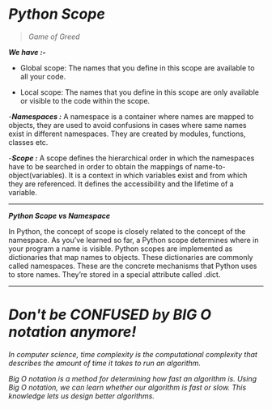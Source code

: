 
# *Python Scope*

> *Game of Greed*

***We have :-***

* Global scope: The names that you define in this scope are available to all your code.

* Local scope: The names that you define in this scope are only available or visible to the code within the scope.


-***Namespaces :***  A namespace is a container where names are mapped to objects, they are used to avoid confusions in cases where same names exist in different namespaces. They are created by modules, functions, classes etc.

-***Scope :*** A scope defines the hierarchical order in which the namespaces have to be searched in order to obtain the mappings of name-to-object(variables). It is a context in which variables exist and from which they are referenced. It defines the accessibility and the lifetime of a variable.


<hr>


***Python Scope vs Namespace***

In Python, the concept of scope is closely related to the concept of the namespace. As you’ve learned so far, a Python scope determines where in your program a name is visible. Python scopes are implemented as dictionaries that map names to objects. These dictionaries are commonly called namespaces. These are the concrete mechanisms that Python uses to store names. They’re stored in a special attribute called .dict.

<hr>

# *Don't be CONFUSED by BIG O notation anymore!*

*In computer science, time complexity is the computational complexity that describes the amount of time it takes to run an algorithm.*

*Big O notation is a method for determining how fast an algorithm is. Using Big O notation, we can learn whether our algorithm is fast or slow. This knowledge lets us design better algorithms.*

